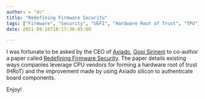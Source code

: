```yaml
---
author: = "dc"
title: "Redefining Firmware Securitu"
tags: ["Firmware", "Security", "UEFI", "Hardware Root of Trust", "TPU"]
date: 2021-09-16T18:17:30-05:00

---
```


I was fortunate to be asked by the CEO of [Axiado](https://axiado.com/), [Gopi Sirineni](https://www.linkedin.com/in/gopisirineni/) to co-author a paper called [Redefining Firmware Security](https://www.embedded.com/redefining-firmware-security/). The paper details existing ways companies leverage CPU vendors for forming a hardware root of trust (HRoT) and the improvement made by using Axiado silicon to authenticate board components.

Enjoy!
